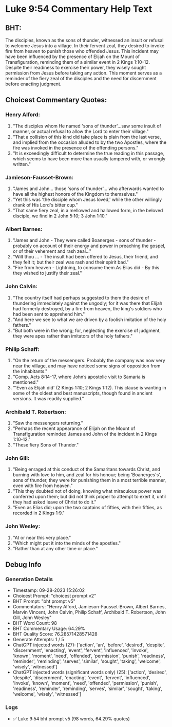 # Luke 9:54 Commentary Help Text

## BHT:
The disciples, known as the sons of thunder, witnessed an insult or refusal to welcome Jesus into a village. In their fervent zeal, they desired to invoke fire from heaven to punish those who offended Jesus. This incident may have been influenced by the presence of Elijah on the Mount of Transfiguration, reminding them of a similar event in 2 Kings 1:10-12. Despite their readiness to exercise their power, they wisely sought permission from Jesus before taking any action. This moment serves as a reminder of the fiery zeal of the disciples and the need for discernment before enacting judgment.

## Choicest Commentary Quotes:
### Henry Alford:
1. "The disciples whom He named 'sons of thunder'...saw some insult of manner, or actual refusal to allow the Lord to enter their village." 
2. "That a collision of this kind did take place is plain from the last verse, and implied from the occasion alluded to by the two Apostles, where the fire was invoked in the presence of the offending persons."
3. "It is exceedingly difficult to determine the true reading in this passage, which seems to have been more than usually tampered with, or wrongly written."

### Jamieson-Fausset-Brown:
1. "James and John... those 'sons of thunder'... who afterwards wanted to have all the highest honors of the Kingdom to themselves."
2. "Yet this was 'the disciple whom Jesus loved,' while the other willingly drank of His Lord's bitter cup."
3. "That same fiery zeal, in a mellowed and hallowed form, in the beloved disciple, we find in 2 John 5:10; 3 John 1:10."

### Albert Barnes:
1. "James and John - They were called Boanerges - sons of thunder - probably on account of their energy and power in preaching the gospel, or of their vehement and rash zeal..." 
2. "Wilt thou ... - The insult had been offered to Jesus, their friend, and they felt it; but their zeal was rash and their spirit bad."
3. "Fire from heaven - Lightning, to consume them.As Elias did - By this they wished to justify their zeal."

### John Calvin:
1. "The country itself had perhaps suggested to them the desire of thundering immediately against the ungodly; for it was there that Elijah had formerly destroyed, by a fire from heaven, the king's soldiers who had been sent to apprehend him."
2. "And here we see to what we are driven by a foolish imitation of the holy fathers."
3. "But both were in the wrong; for, neglecting the exercise of judgment, they were apes rather than imitators of the holy fathers."

### Philip Schaff:
1. "On the return of the messengers. Probably the company was now very near the village, and may have noticed some signs of opposition from the inhabitants." 
2. "Comp. Acts 8:14-17, where John’s apostolic visit to Samaria is mentioned." 
3. "'Even as Elijah did' (2 Kings 1:10; 2 Kings 1:12). This clause is wanting in some of the oldest and best manuscripts, though found in ancient versions. It was readily supplied."

### Archibald T. Robertson:
1. "Saw the messengers returning."
2. "Perhaps the recent appearance of Elijah on the Mount of Transfiguration reminded James and John of the incident in 2 Kings 1:10-12."
3. "These fiery Sons of Thunder."

### John Gill:
1. "Being enraged at this conduct of the Samaritans towards Christ, and burning with love to him, and zeal for his honour; being 'Boanerges's', sons of thunder, they were for punishing them in a most terrible manner, even with fire from heaven."
2. "This they doubted not of doing, knowing what miraculous power was conferred upon them; but did not think proper to attempt to exert it, until they had asked leave of Christ to do it."
3. "Even as Elias did; upon the two captains of fifties, with their fifties, as recorded in 2 Kings 1:9."

### John Wesley:
1. "At or near this very place."
2. "Which might put it into the minds of the apostles."
3. "Rather than at any other time or place."


## Debug Info
### Generation Details
- Timestamp: 09-28-2023 15:26:02
- Choicest Prompt: "choicest prompt v2"
- BHT Prompt: "bht prompt v5"
- Commentators: "Henry Alford, Jamieson-Fausset-Brown, Albert Barnes, Marvin Vincent, John Calvin, Philip Schaff, Archibald T. Robertson, John Gill, John Wesley"
- BHT Word Count: 98
- BHT Commentary Usage: 64.29%
- BHT Quality Score: 76.28571428571428
- Generate Attempts: 1 / 5
- ChatGPT injected words (27):
	['action', 'an', 'before', 'desired', 'despite', 'discernment', 'enacting', 'event', 'fervent', 'influenced', 'invoke', 'known', 'moment', 'need', 'offended', 'permission', 'punish', 'readiness', 'reminder', 'reminding', 'serves', 'similar', 'sought', 'taking', 'welcome', 'wisely', 'witnessed']
- ChatGPT injected words (significant words only) (25):
	['action', 'desired', 'despite', 'discernment', 'enacting', 'event', 'fervent', 'influenced', 'invoke', 'known', 'moment', 'need', 'offended', 'permission', 'punish', 'readiness', 'reminder', 'reminding', 'serves', 'similar', 'sought', 'taking', 'welcome', 'wisely', 'witnessed']

### Logs
- ✅ Luke 9:54 bht prompt v5 (98 words, 64.29% quotes)